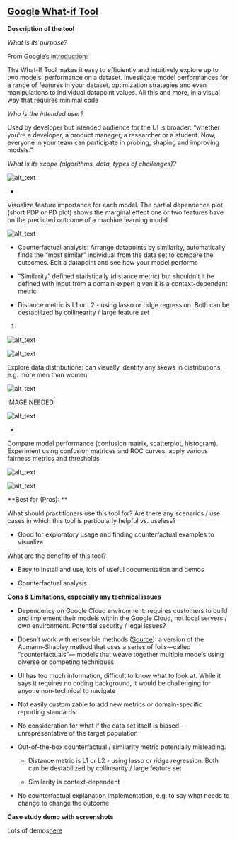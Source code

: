 ## **[Google What-if Tool](https://cloud.google.com/ai-platform/prediction/docs/using-what-if-tool#jupyter-notebook)**

**Description of the tool**

_What is its purpose?_

From Google’s[ introduction](https://pair-code.github.io/what-if-tool/):

The What-If Tool makes it easy to efficiently and intuitively explore up to two models' performance on a dataset. Investigate model performances for a range of features in your dataset, optimization strategies and even manipulations to individual datapoint values. All this and more, in a visual way that requires minimal code

_Who is the intended user?_

Used by developer but intended audience for the UI is broader: “whether you're a developer, a product manager, a researcher or a student. Now, everyone in your team can participate in probing, shaping and improving models.”

_What is its scope (algorithms, data, types of challenges)?_

![alt_text](../_media/whatif-scope.png)

-

Visualize feature importance for each model. The partial dependence plot (short PDP or PD plot) shows the marginal effect one or two features have on the predicted outcome of a machine learning model

![alt_text](../_media/plot.png)

- Counterfactual analysis: Arrange datapoints by similarity, automatically finds the “most similar” individual from the data set to compare the outcomes. Edit a datapoint and see how your model performs

- “Similarity” defined statistically (distance metric) but shouldn’t it be defined with input from a domain expert given it is a context-dependent metric

- Distance metric is L1 or L2 - using lasso or ridge regression. Both can be destabilized by collinearity / large feature set

1.

![alt_text](../_media/google-whatif-distance.png)

![alt_text](../_media/image5.png "image_tooltip")

Explore data distributions: can visually identify any skews in distributions, e.g. more men than women

![alt_text](../_media/image6.png "image_tooltip")

IMAGE NEEDED

![alt_text](../_media/image7.png "image_tooltip")

-

Compare model performance (confusion matrix, scatterplot, histogram). Experiment using confusion matrices and ROC curves, apply various fairness metrics and thresholds

![alt_text](../_media/image8.png "image_tooltip")

![alt_text](../_media/image9.png "image_tooltip")

**Best for (Pros): **

What should practitioners use this tool for? Are there any scenarios / use cases in which this tool is particularly helpful vs. useless?

- Good for exploratory usage and finding counterfactual examples to visualize

What are the benefits of this tool?

- Easy to install and use, lots of useful documentation and demos

- Counterfactual analysis

**Cons &** **Limitations, especially any technical issues**

- Dependency on Google Cloud environment: requires customers to build and implement their models within the Google Cloud, not local servers / own environment. Potential security / legal issues?

- Doesn’t work with ensemble methods ([Source](https://insidebigdata.com/2020/03/01/the-pros-and-cons-of-googles-new-ai-transparency-tools/)): a version of the Aumann-Shapley method that uses a series of foils—called “counterfactuals”— models that weave together multiple models using diverse or competing techniques

- UI has too much information, difficult to know what to look at. While it says it requires no coding background, it would be challenging for anyone non-technical to navigate

- Not easily customizable to add new metrics or domain-specific reporting standards

- No consideration for what if the data set itself is biased - unrepresentative of the target population

- Out-of-the-box counterfactual / similarity metric potentially misleading.

  - Distance metric is L1 or L2 - using lasso or ridge regression. Both can be destabilized by collinearity / large feature set

  - Similarity is context-dependent

- No counterfactual explanation implementation, e.g. to say what needs to change to change the outcome

**Case study demo with screenshots**

Lots of demos[here](https://pair-code.github.io/what-if-tool/)
